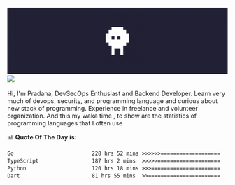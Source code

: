 ![banner](.github/banner.gif)
<img src="https://user-images.githubusercontent.com/73097560/115834477-dbab4500-a447-11eb-908a-139a6edaec5c.gif"></p>

Hi, I'm Pradana, DevSecOps Enthusiast and Backend Developer. Learn very much of devops, security, and programming language and curious about new stack of programming. Experience in freelance and volunteer organization. And this my waka time , to show are the statistics of programming languages that I often use

📊 **Quote Of The Day is:**
<!--START_SECTION:waka-->

```txt
Go                         228 hrs 52 mins >>>>>>===================   25.03 %
TypeScript                 187 hrs 2 mins  >>>>>====================   20.46 %
Python                     120 hrs 18 mins >>>======================   13.16 %
Dart                       81 hrs 55 mins  >>=======================   08.96 %
```

<!--END_SECTION:waka-->
